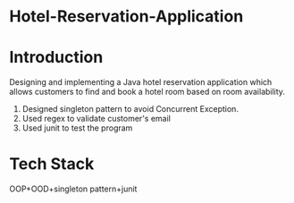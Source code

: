 # Hotel-Reservation-Application
# Introduction

Designing and implementing a Java hotel reservation application which allows customers to find and book a hotel room based on room availability.

1. Designed singleton pattern to avoid Concurrent Exception.
2. Used regex to validate customer's email
3. Used junit to test the program

# Tech Stack

OOP+OOD+singleton pattern+junit
